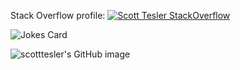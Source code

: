Stack Overflow profile: [![Scott Tesler StackOverflow](https://stackoverflow-badge.herokuapp.com/api/StackOverflowBadge/1399309)](https://stackoverflow.com/users/1399309/scott-tesler)

![Jokes Card](https://readme-jokes.vercel.app/api)

![scotttesler's GitHub image](https://crd.so/i/scotttesler)
